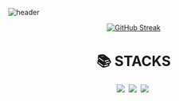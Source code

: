 ![header](https://capsule-render.vercel.app/api?type=waving&color=gradient&customColorList=22&text=Hi%20there%20👋&animation=twinkling&fontSize=35&fontAlignY=40&fontAlign=70&height=250)

<div style="display: flex; justify-content: center;">
  <a href="https://git.io/streak-stats" style="text-align: center;">
    <img src="https://streak-stats.demolab.com?user=Gayeon-Leee&theme=tokyonight-duo" alt="GitHub Streak">
  </a>
</div>

<div align=center><h1>📚 STACKS</h1></div>

<div align=center>
  <img src="https://img.shields.io/badge/C Sharp-239120?style=flat-square&logo=csharp&logoColor=white"/></a>&nbsp
  <img src="https://img.shields.io/badge/Python-3766AB?style=flat-square&logo=Python&logoColor=white"/></a>&nbsp 
  <img src="https://img.shields.io/badge/MySQL-4479A1?style=flat-square&logo=mysql&logoColor=white"/></a>&nbsp 
</div>








<!--[Gayeon-Leee's github stats](https://github-readme-stats.vercel.app/api?username=Gayeon-Leee&show_icons=true)-->
<!--
**Gayeon-Leee/Gayeon-Leee** is a ✨ _special_ ✨ repository because its `README.md` (this file) appears on your GitHub profile.

Here are some ideas to get you started:

- 🔭 I’m currently working on ...
- 🌱 I’m currently learning ...
- 👯 I’m looking to collaborate on ...
- 🤔 I’m looking for help with ...
- 💬 Ask me about ...
- 📫 How to reach me: ...
- 😄 Pronouns: ...
- ⚡ Fun fact: ...
-->
